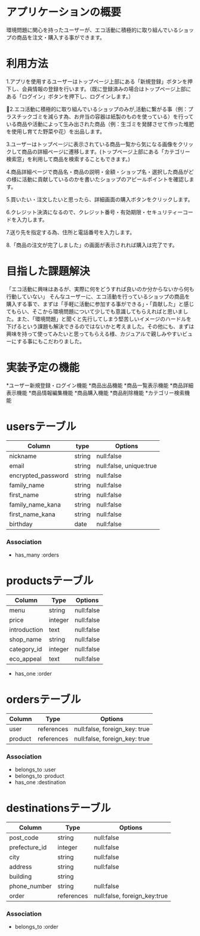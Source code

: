 # アプリケーションの概要
環境問題に関心を持ったユーザーが、エコ活動に積極的に取り組んでいるショップの商品を注文・購入する事ができます。


# 利用方法
1.アプリを使用するユーザーはトップページ上部にある「新規登録」ボタンを押下し、会員情報の登録を行います。（既に登録済みの場合はトップページ上部にある「ログイン」ボタンを押下し、ログインします。）

2.エコ活動に積極的に取り組んでいるショップのみが,活動に繋がる事（例：プラスチックゴミを減らす為、お弁当の容器は紙製のものを使っている）を行っている商品や活動によって生み出された商品（例：生ゴミを発酵させて作った堆肥を使用し育てた野菜や花）を出品します。

3.ユーザーはトップページに表示されている商品一覧から気になる画像をクリックして商品の詳細ページに遷移します。(トップページ上部にある「カテゴリー検索窓」を利用して商品を検索することもできます。)

4.商品詳細ページで商品名・商品の説明・金額・ショップ名・選択した商品がどの様に活動に貢献しているのかを書いたショップのアピールポイントを確認します。

5.買いたい・注文したいと思ったら、詳細画面の購入ボタンをクリックします。

6.クレジット決済になるので、クレジット番号・有効期限・セキュリティーコードを入力します。

7.送り先を指定する為、住所と電話番号を入力します。

8.「商品の注文が完了しました」の画面が表示されれば購入は完了です。


# 目指した課題解決
「エコ活動に興味はあるが、実際に何をどうすれば良いのか分からないから何も行動していない」 そんなユーザーに、エコ活動を行っているショップの商品を購入する事で、まずは「手軽に活動に参加する事ができる」・「貢献した」と感じてもらい、そこから環境問題について少しでも意識してもらえればと思いました。また、「環境問題」と聞くと先行してしまう堅苦しいイメージのハードルを下げるという課題も解決できるのではないかと考えました。その他にも、まずは興味を持って使ってみたいと思ってもらえる様、カジュアルで親しみやすいビューにする事にもこだわりました。

# 実装予定の機能
*ユーザー新規登録・ログイン機能
*商品出品機能
*商品一覧表示機能
*商品詳細表示機能
*商品情報編集機能
*商品購入機能
*商品削除機能
*カテゴリー検索機能




# usersテーブル

| Column              | type     | Options                 |
| ------------------- | -------- | ----------------------  |
| nickname            | string   | null:false              |
| email               | string   | null:false, unique:true |
| encrypted_password  | string   | null:false              |
| family_name         | string   | null:false              |
| first_name          | string   | null:false              |
| family_name_kana    | string   | null:false              |
| first_name_kana     | string   | null:false              |
| birthday            | date     | null:false              |

### Association

- has_many :orders



# productsテーブル

| Column         | Type      | Options            |
| -------------- | --------- | ------------------ |
| menu           | string    | null:false         |
| price          | integer   | null:false         |
| introduction   | text      | null:false         |
| shop_name      | string    | null:false         |
| category_id    | integer   | null:false         |
| eco_appeal     | text      | null:false         |


- has_one :order



# ordersテーブル

| Column       | Type        | Options                        |
| ------------ | ----------- | ------------------------------ |
| user         | references  | null:false, foreign_key: true  |
| product      | references  | null:false, foreign_key: true  |

### Association

- belongs_to :user
- belongs_to :product
- has_one    :destination



# destinationsテーブル

| Column          | Type        | Options                       |
| --------------- | ----------- | ----------------------------- |
| post_code       | string      | null:false                    |
| prefecture_id   | integer     | null:false                    |
| city            | string      | null:false                    |
| address         | string      | null:false                    |
| building        | string      |                               |
| phone_number    | string      | null:false                    |
| order           | references  | null:false, foreign_key:true  |

### Association

- belongs_to :order
